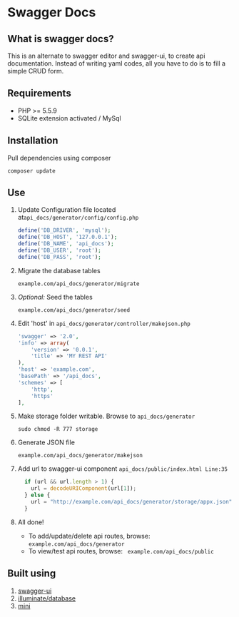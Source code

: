 # Swagger Docs


## What is swagger docs?
This is an alternate to swagger editor and swagger-ui, to create api documentation. Instead of writing yaml codes,
all you have to do is to fill a simple CRUD form.


## Requirements

  - PHP >= 5.5.9
  - SQLite extension activated / MySql


## Installation
Pull dependencies using composer

```
composer update
```


## Use
1. Update Configuration file located at```api_docs/generator/config/config.php```
    ```php
    define('DB_DRIVER', 'mysql');
    define('DB_HOST', '127.0.0.1');
    define('DB_NAME', 'api_docs');
    define('DB_USER', 'root');
    define('DB_PASS', 'root');
    ```

2. Migrate the database tables
    ```
    example.com/api_docs/generator/migrate
    ```

3. *Optional:* Seed the tables
    ```
    example.com/api_docs/generator/seed
    ```

4. Edit 'host' in ```api_docs/generator/controller/makejson.php```
    ```php
    'swagger' => '2.0',
    'info' => array(
        'version' => '0.0.1',
        'title' => 'MY REST API'
    ),
    'host' => 'example.com',
    'basePath' => '/api_docs',
    'schemes' => [
        'http',
        'https'
    ],
    ```
5. Make storage folder writable. Browse to ```api_docs/generator```
    ```
    sudo chmod -R 777 storage
    ```
6. Generate JSON file
    ```
    example.com/api_docs/generator/makejson
    ```

7. Add url to swagger-ui component ```api_docs/public/index.html Line:35```
    ```javascript
      if (url && url.length > 1) {
        url = decodeURIComponent(url[1]);
      } else {
        url = "http://example.com/api_docs/generator/storage/appx.json";
      }
    ```
8. All done!
    * To add/update/delete api routes, browse: ```example.com/api_docs/generator```
    * To view/test api routes, browse: ``` example.com/api_docs/public```


## Built using
1. [swagger-ui](https://github.com/swagger-api/swagger-ui)
2. [illuminate/database](https://github.com/illuminate/database)
3. [mini](https://github.com/panique/mini)
